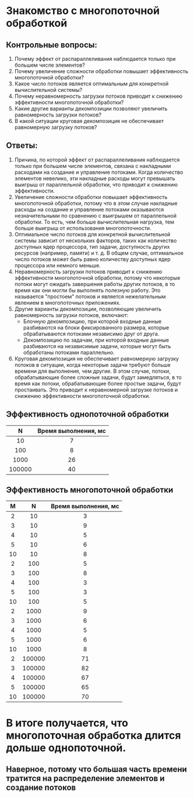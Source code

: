 # Знакомство с многопоточной обработкой
## Контрольные вопросы:
1. Почему эффект от распараллеливания наблюдается только при большем числе элементов?
2. Почему увеличение сложности обработки повышает эффективность многопоточной обработки?
3. Какое число потоков является оптимальным для конкретной вычислительной системы?
4. Почему неравномерность загрузки потоков приводит к снижению эффективности многопоточной обработки?
5. Какие другие варианты декомпозиции позволяют увеличить равномерность загрузки потоков?
6. В какой ситуации круговая декомпозиция не обеспечивает равномерную загрузку потоков?
## Ответы:
1. Причина, по которой эффект от распараллеливания наблюдается только при большем числе элементов, связана с накладными расходами на создание и управление потоками. Когда количество элементов невелико, эти накладные расходы могут превышать выигрыш от параллельной обработки, что приводит к снижению эффективности.
2. Увеличение сложности обработки повышает эффективность многопоточной обработки, потому что в этом случае накладные расходы на создание и управление потоками оказываются незначительными по сравнению с выигрышем от параллельной обработки. То есть, чем больше вычислительная нагрузка, тем больше выигрыш от использования многопоточности.
3. Оптимальное число потоков для конкретной вычислительной системы зависит от нескольких факторов, таких как количество доступных ядер процессора, тип задачи, доступность других ресурсов (например, памяти) и т. д. В общем случае, оптимальное число потоков может быть равно количеству доступных ядер процессора или немного меньше.
4. Неравномерность загрузки потоков приводит к снижению эффективности многопоточной обработки, потому что некоторые потоки могут ожидать завершения работы других потоков, в то время как они могли бы выполнять полезную работу. Это называется "простоем" потоков и является нежелательным явлением в многопоточных приложениях.
5. Другие варианты декомпозиции, позволяющие увеличить равномерность загрузки потоков, включают:
    - Блочную декомпозицию, при которой входные данные разбиваются на блоки фиксированного размера, которые обрабатываются потоками независимо друг от друга.
    - Декомпозицию по задачам, при которой входные данные разбиваются на независимые задачи, которые могут быть обработаны потоками параллельно.
6. Круговая декомпозиция не обеспечивает равномерную загрузку потоков в ситуации, когда некоторые задачи требуют больше времени для выполнения, чем другие. В этом случае, потоки, обрабатывающие более сложные задачи, будут замедляться, в то время как потоки, обрабатывающие более простые задачи, будут простаивать. Это приводит к неравномерной загрузке потоков и снижению эффективности многопоточной обработки.

## Эффективность однопоточной обработки
| N      | Время выполнения, мс |
|:------:|:--------------------:|
| 10     | 7                    |
| 100    | 8                    |
| 1000   | 26                   |
| 100000 | 40                   |
## Эффективность многопоточной обработки
|  M  |   N    | Время выполнения, мс |
| :-: | :----: | :------------------: |
|  2  |   10   |          3           |
|  3  |   10   |          9           |
|  4  |   10   |          5           |
|  5  |   10   |          6           |
| 10  |   10   |          8           |
|  2  |  100   |          5           |
|  3  |  100   |          8           |
|  4  |  100   |          3           |
|  5  |  100   |          3           |
| 10  |  100   |          5           |
|  2  |  1000  |          9           |
|  3  |  1000  |          6           |
|  4  |  1000  |          5           |
|  5  |  1000  |          6           |
| 10  |  1000  |          8           |
|  2  | 100000 |          71          |
|  3  | 100000 |          82          |
|  4  | 100000 |          67          |
|  5  | 100000 |          65          |
| 10  | 100000 |          70          |
# В итоге получается, что многопоточная обработка длится дольше однопоточной.
## Наверное, потому что большая часть времени тратится на распределение элементов и создание потоков